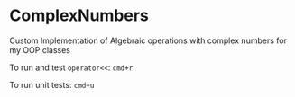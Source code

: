 #  ComplexNumbers
Custom Implementation of Algebraic operations with complex numbers for my OOP classes

To run and test `operator<<`: `cmd+r`

To run unit tests: `cmd+u`
